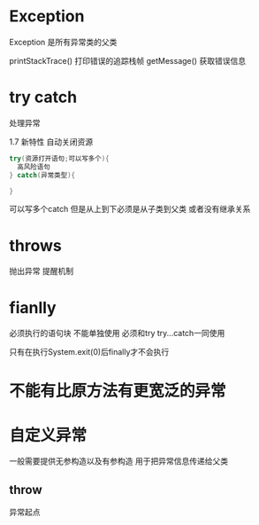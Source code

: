 # Exception

Exception 是所有异常类的父类

printStackTrace() 打印错误的追踪栈帧
getMessage() 获取错误信息

# try catch

处理异常

1.7 新特性 自动关闭资源

```java
try(资源打开语句;可以写多个){
  高风险语句
} catch(异常类型){

}
```

可以写多个catch 但是从上到下必须是从子类到父类 或者没有继承关系

# throws

抛出异常  提醒机制

# fianlly

必须执行的语句块 不能单独使用 必须和try try...catch一同使用

只有在执行System.exit(0)后finally才不会执行

# 不能有比原方法有更宽泛的异常

# 自定义异常

一般需要提供无参构造以及有参构造 用于把异常信息传递给父类

## throw

异常起点